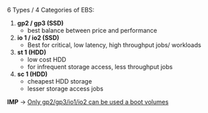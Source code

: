 
6 Types / 4 Categories of EBS:

1. **gp2 / gp3 (SSD)**
	- best balance between price and performance
2. **io 1 / io2 (SSD)**
	- Best for critical, low latency, high throughput jobs/ workloads
3. **st 1 (HDD)**
	- low cost HDD 
	- for infrequent storage access, less throughput jobs
4. **sc 1 (HDD)**
	- cheapest HDD storage
	- lesser storage access jobs

**IMP** -> <u>Only gp2/gp3/io1/io2 can be used a boot volumes</u>



